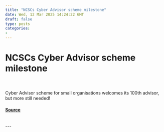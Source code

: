 ```yaml
---
title: "NCSCs Cyber Advisor scheme milestone"
date: Wed, 12 Mar 2025 14:24:22 GMT
draft: false
type: posts
categories: 
- 
---
```

# NCSCs Cyber Advisor scheme milestone

<br/>

<br/>
Cyber Advisor scheme for small organisations welcomes its 100th advisor, but more still needed!

#### [Source](https://www.ncsc.gov.uk/blog-post/ncsc-cyber-advisor-scheme-milestone)

<br/>
---
